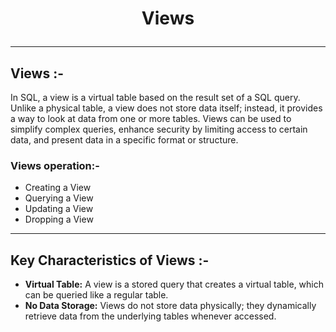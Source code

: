 # <p align="center">Views</p>
<!------------------------------------------------------------->
--------------------------------------------------------------------------------------------------------------------------
## Views :-

In SQL, a view is a virtual table based on the result set of a SQL query. Unlike a physical table, a view does not store data itself; instead, it provides a way to look at data from one or more tables. Views can be used to simplify complex queries, enhance security by limiting access to certain data, and present data in a specific format or structure.


### Views operation:-
- Creating a View
- Querying a View
- Updating a View
- Dropping a View

<!------------------------------------------------------------->
----------------------------------------------------------------------------------------------------------------------------------------------

## Key Characteristics of Views :-
- **Virtual Table:** A view is a stored query that creates a virtual table, which can be queried like a regular table.
- **No Data Storage:** Views do not store data physically; they dynamically retrieve data from the underlying tables whenever accessed.
